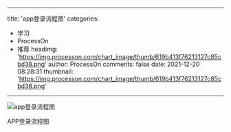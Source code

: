 
---
title: 'app登录流程图'
categories: 
 - 学习
 - ProcessOn
 - 推荐
headimg: 'https://img.processon.com/chart_image/thumb/619b413f76213127c85cbd38.png'
author: ProcessOn
comments: false
date: 2021-12-20 08:28:31
thumbnail: 'https://img.processon.com/chart_image/thumb/619b413f76213127c85cbd38.png'
---

<div>   
<img class="thumb" alt="app登录流程图" src="https://img.processon.com/chart_image/thumb/619b413f76213127c85cbd38.png" referrerpolicy="no-referrer">
<p>APP登录流程图</p>  
</div>
            